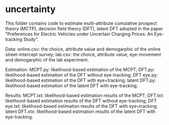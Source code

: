 # uncertainty
This folder contains code to estimate multi-attribute cumulative prospect theory (MCTP), decision field theory (DFT), latent DFT adopted in the paper "Preferences for Electric Vehicles under Uncertain Charging Prices: An Eye-tracking Study".

Data:
online.csv: the choice, attribute value and demogarphic of the online street-intercept survey;
lab.csv: the choice, attribute value, eye-movement and demogarphic of the lab experiment.

Estimation:
MCPT.py: likelihood-based estimation of the MCPT;
DFT.py: likelihood-based estimation of the DFT without eye-tracking;
DFT eye.py: likelihood-based estimation of the DFT with eye=tracking;
latent DFT.py: likelihood-based estimation of the latent DFT with eye-tracking;

Results:
MCPT.txt: likelihood-based estimation results of the MCPT;
DFT.txt: likelihood-based estimation results of the DFT without eye-tracking;
DFT eye.txt: likelihood-based estimation results of the DFT with eye=tracking;
latent DFT.xtx: likelihood-based estimation results of the latent DFT with eye-tracking.
